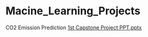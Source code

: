 # Macine_Learning_Projects
CO2 Emission Prediction
[1st Capstone Project PPT.pptx](https://github.com/Snegapriya-SP/Macine_Learning_Projects/files/10123235/1st.Capstone.Project.PPT.pptx)
